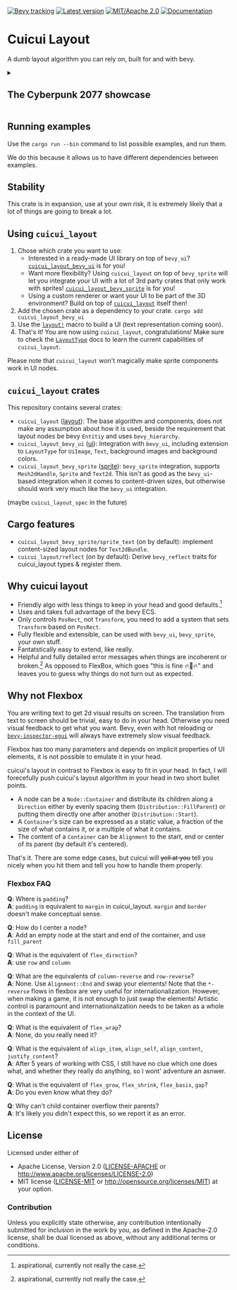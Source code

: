 [![Bevy tracking](https://img.shields.io/badge/Bevy%20tracking-released%20version-lightblue)](https://github.com/bevyengine/bevy/blob/main/docs/plugins_guidelines.md#main-branch-tracking)
[![Latest version](https://img.shields.io/crates/v/cuicui_layout.svg)](https://crates.io/crates/cuicui_layout)
[![MIT/Apache 2.0](https://img.shields.io/badge/license-MIT%2FApache-blue.svg)](./LICENSE)
[![Documentation](https://docs.rs/cuicui_layout/badge.svg)](https://docs.rs/cuicui_layout/)

# Cuicui Layout

A dumb layout algorithm you can rely on, built for and with bevy.

<details><summary><h2>The Cyberpunk 2077 showcase</h2></summary>

For some reasons, the Cyberpunk main menu has become the 7GUI of bevy, so here
is the Cyberpunk main menu using `cuicui_layout_bevy_ui`.

<video controls>
  <source
    src="https://github.com/nicopap/cuicui_layout/assets/26321040/8a51f9a9-ffa7-4b60-a2ad-3947ff718e27.mp4"
    type="video/mp4"
  />
</video>

### Code

```rust
cmds.spawn((Camera2dBundle::default(), LayoutRootCamera));
let menu_buttons = [
    "CONTINUE",
    "NEW GAME",
    "LOAD GAME",
    "SETTINGS",
    "ADDITIONAL CONTENT",
    "CREDITS",
    "QUIT GAME",
];
let title_card = serv.load::<Image, _>("logo.png");
let font = serv.load("adobe_sans.ttf");
let bg = serv.load("background.png");
let board = serv.load("board.png");
let button = serv.load("button.png");

layout! {
    &mut cmds,
    row(screen_root, "root", main_margin 100., align_start, image &bg) {
        column("menu", width px 300, fill_main_axis, image &board) {
            spawn_ui(title_card, "Title card", height px 100, width %100);
            code(let cmds) {
                for n in &menu_buttons {
                    let name = format!("{n} button");
                    layout!(cmds, spawn_ui(*n, named name, image &button, height px 30););
                }
            }
        }
    }
}
```

</details>

## Running examples

Use the `cargo run --bin` command to list possible examples, and run them.

We do this because it allows us to have different dependencies between examples.

## Stability

This crate is in expansion, use at your own risk, it is extremely likely that
a lot of things are going to break a lot.

## Using `cuicui_layout`

1. Chose which crate you want to use:
    - Interested in a ready-made UI library on top of `bevy_ui`? [`cuicui_layout_bevy_ui`] is for you!
    - Want more flexibility? Using `cuicui_layout` on top of `bevy_sprite` will let you
      integrate your UI with a lot of 3rd party crates that only work with sprites!
      [`cuicui_layout_bevy_sprite`] is for you!
    - Using a custom renderer or want your UI to be part of the 3D environment?
      Build on top of [`cuicui_layout`] itself then!
2. Add the chosen crate as a dependency to your crate. `cargo add cuicui_layout_bevy_ui`
3. Use the [`layout!`] macro to build a UI (text representation coming soon).
4. That's it! You are now using `cuicui_layout`, congratulations!
   Make sure to check the [`LayoutType`]
   docs to learn the current capabilities of `cuicui_layout`.

Please note that `cuicui_layout` won't magically make sprite components work in
UI nodes.

[`cuicui_layout_bevy_sprite`]: https://lib.rs/crates/cuicui_layout_bevy_sprite
[`cuicui_layout_bevy_ui`]: https://lib.rs/crates/cuicui_layout_bevy_ui
[`cuicui_layout`]: https://lib.rs/crates/cuicui_layout
[`LayoutType`]: https://docs.rs/cuicui_layout/latest/cuicui_layout/dsl/struct.LayoutType.html
[`layout!`]: https://docs.rs/cuicui_layout/latest/cuicui_layout/macro.layout.html

## `cuicui_layout` crates

This repository contains several crates:

- `cuicui_layout` ([layout](layout)): The base algorithm and components, does not make any assumption
  about how it is used, beside the requirement that layout nodes be bevy `Entitiy` and
  uses `bevy_hierarchy`.
- `cuicui_layout_bevy_ui` ([ui](ui)): Integration with `bevy_ui`, including extension to `LayoutType`
  for `UiImage`, `Text`, background images and background colors.
- `cuicui_layout_bevy_sprite` ([sprite](sprite)): `bevy_sprite` integration, supports
  `Mesh2dHandle`, `Sprite` and `Text2d`. This isn't as good as the `bevy_ui`-based integration
  when it comes to content-driven sizes, but otherwise should work very much like the `bevy_ui`
  integration.

(maybe `cuicui_layout_spec` in the future)

## Cargo features

- `cuicui_layout_bevy_sprite/sprite_text` (on by default): implement content-sized layout nodes
  for `Text2dBundle`.
- `cuicui_layout/reflect` (on by default): Derive `bevy_reflect` traits for cuicui_layout
  types & register them.

## Why cuicui layout

- Friendly algo with less things to keep in your head and good defaults.[^1]
- Uses and takes full advantage of the bevy ECS.
- Only controls `PosRect`, not `Transform`, you need to add a system that sets
  `Transform` based on `PosRect`.
- Fully flexible and extensible, can be used with `bevy_ui`, `bevy_sprite`, your own stuff.
- Fantatstically easy to extend, like really.
- Helpful and fully detailed error messages when things are incoherent or broken.[^1]
  As opposed to FlexBox, which goes "this is fine 🔥🐶🔥" and leaves you to guess
  why things do not turn out as expected.

[^1]: aspirational, currently not really the case.

## Why not Flexbox

You are writing text to get 2d visual results on screen.
The translation from text to screen should be trivial, easy to do in your head.
Otherwise you need visual feedback to get what you want.
Bevy, even with hot reloading or [`bevy-inspector-egui`]
will always have extremely slow visual feedback.

Flexbox has too many parameters and depends on implicit properties of UI elements,
it is not possible to emulate it in your head.

cuicui's layout in contrast to Flexbox is easy to fit in your head.
In fact, I will forecefully push cuicui's layout algorithm in your head
in two short bullet points.

- A node can be a `Node::Container` and distribute its children
  along a `Direction` either by evenly spacing them (`Distribution::FillParent`)
  or putting them directly one after another (`Distribution::Start`).
- A `Container`'s size can be expressed as a static value, a fraction
  of the size of what contains it, or a multiple of what it contains.
- The content of a `Container` can be `Alignment` to the start, end or center
  of its parent (by default it's centered).

That's it. There are some edge cases, but cuicui will ~~yell at you~~
tell you nicely when you hit them and tell you how to handle them properly.

[`bevy-inspector-egui`]: https://lib.rs/crates/bevy-inspector-egui

### Flexbox FAQ

**Q**: Where is `padding`?
<br>**A**: `padding` is equivalent to `margin` in cuicui_layout. `margin` and `border`
doesn't make conceptual sense.

**Q**: How do I center a node?
<br>**A**: Add an empty node at the start and end of the container, and use `fill_parent`

**Q**: What is the equivalent of `flex_direction`?
<br>**A**: use `row` and `column`

**Q**: What are the equivalents of `column-reverse` and `row-reverse`?
<br>**A**: None. Use `Alignment::End` and swap your elements! Note that the `*-reverse`
flows in flexbox are very useful for internationalization. However,
when making a game, it is not enough to just swap the elements! Artistic control is
paramount and internationalization needs to be taken as a whole in the context of the UI.

**Q**: What is the equivalent of `flex_wrap`?
<br>**A**: None, do you really need it?

**Q**: What is the equivalent of `align_item`, `align_self`, `align_content`, `justify_content`?
<br>**A**: After 5 years of working with CSS, I still have no clue which one does what,
and whether they really do anything, so I wont' adventure an asnwer.

**Q**: What is the equivalent of `flex_grow`, `flex_shrink`, `flex_basis`, `gap`?
<br>**A**: Do you even know what they do?

**Q**: Why can't child container overflow their parents?
<br>**A**: It's likely you didn't expect this, so we report it as an error.

## License

Licensed under either of

 * Apache License, Version 2.0 ([LICENSE-APACHE](licenses/LICENSE-APACHE) or http://www.apache.org/licenses/LICENSE-2.0)
 * MIT license ([LICENSE-MIT](licenses/LICENSE-MIT) or http://opensource.org/licenses/MIT)
  at your option.

### Contribution

Unless you explicitly state otherwise, any contribution intentionally
submitted for inclusion in the work by you, as defined in the
Apache-2.0 license, shall be dual licensed as above, without any
additional terms or conditions.